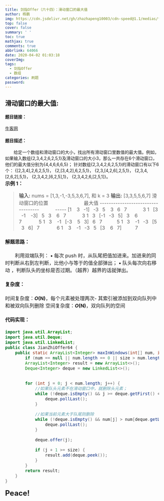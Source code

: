 ```yaml
---
title: 剑指Offer（六十四）：滑动窗口的最大值
author: 杨鹏
img: https://cdn.jsdelivr.net/gh/zhazhapeng10003/cdn-speed@1.1/medias/featureimages/4.jpg
top: false
cover: false
summary: ' '
toc: true
mathjax: true
comments: true
abbrlink: 64066
date: 2020-04-02 01:03:18
coverImg:
tags:
  - 剑指Offer
  - 数组
categories: 刷题
password:
---
```



## 滑动窗口的最大值:
#### 题目链接：
[牛客网](//www.nowcoder.com/practice/1624bc35a45c42c0bc17d17fa0cba788?tpId=13&tqId=11217&tPage=4&rp=1&ru=/ta/coding-interviews&qru=/ta/coding-interviews/question-ranking)<br>
#### 题目描述：
&ensp;&ensp;&ensp;&ensp;给定一个数组和滑动窗口的大小，找出所有滑动窗口里数值的最大值。例如，如果输入数组{2,3,4,2,6,2,5,1}及滑动窗口的大小3，那么一共存在6个滑动窗口，他们的最大值分别为{4,4,6,6,6,5}； 针对数组{2,3,4,2,6,2,5,1}的滑动窗口有以下6个： {[2,3,4],2,6,2,5,1}，
 {2,[3,4,2],6,2,5,1}， {2,3,[4,2,6],2,5,1}， {2,3,4,[2,6,2],5,1}， {2,3,4,2,[6,2,5],1}， {2,3,4,2,6,[2,5,1]}。<br/>
**<font size = 3>示例 1：**
>**输入:** nums = [1,3,-1,-3,5,3,6,7], 和 k = 3
**输出:** [3,3,5,5,6,7] 
 滑动窗口的位置&ensp;&ensp;&ensp;&ensp;&ensp;&ensp;&ensp;&ensp;                &ensp;&ensp;&ensp;&ensp;&ensp;&ensp;最大值
>-----------------------------------        &ensp;&ensp;&ensp;&ensp;&ensp;&ensp;-----
>[1 &ensp; 3&ensp;  -1] &ensp;-3  &ensp;5 &ensp; 3&ensp;  6  &ensp;7   &ensp;&ensp;&ensp;&ensp;&ensp;&ensp;3
 1&ensp; [3 &ensp;-1 &ensp; -3] &ensp;5  &ensp;3 &ensp; 6 &ensp;7 &ensp;&ensp;&ensp;&ensp;&ensp;&ensp;3
 1  &ensp;3&ensp; [-1  &ensp;-3  &ensp;5] &ensp;3 &ensp; 6  &ensp;7&ensp;&ensp;&ensp;&ensp;&ensp;&ensp;&ensp;5
 1  &ensp;3 &ensp; -1&ensp; [-3 &ensp; 5  &ensp;3] &ensp;6 &ensp;7&ensp;&ensp;&ensp;&ensp;&ensp;&ensp;5
 1  &ensp;3 &ensp; -1  &ensp;-3&ensp; [5  &ensp;3&ensp;  6] &ensp;7&ensp;&ensp;&ensp;&ensp;&ensp;&ensp;&ensp;6
 1 &ensp; 3 &ensp; -1  &ensp;-3&ensp;  5&ensp; [3 &ensp; 6&ensp;  7]  &ensp;&ensp;&ensp;&ensp;&ensp;7

#### 解题思路：<br/>
&ensp;&ensp;&ensp;&ensp;利用双端队列：
**<font size = 3>•** 每次 push 时，从队尾把值加进来。加进来的同时判断从右到左判断，比他小与等于的值全部弹出；
**<font size = 3>•** 队头每次向右移动 ，判断队头的坐标是否过期。（越界）越界的话就弹出。
#### 复杂度：<br/>
时间复杂度：***O*(N)**，每个元素被处理两次- 其索引被添加到双向队列中和被双向队列删除
空间复杂度：***O*(N)**，双向队列的空间


#### 代码实现：<br/>
```java
import java.util.ArrayList;
import java.util.Deque;
import java.util.LinkedList;
public class JianZhiOffer64 {
    public static ArrayList<Integer> maxInWindows(int[] num, int size){
        if (num == null || num.length == 0 || size > num.length) return null;
        ArrayList<Integer> result = new ArrayList<>();
        Deque<Integer> deque = new LinkedList<>();


        for (int j = 0; j < num.length; j++) {
            //如果队头元素不在滑动窗口中，就删除头元素；
            while (!deque.isEmpty() && j >= deque.getFirst() + size) {
                deque.pollLast();
            }

            //如果当前元素大于队尾则删除
            while (!deque.isEmpty() && num[j] > num[deque.getLast()]) {
                deque.pollLast();
            }

            deque.offer(j);

            if (j + 1 >= size) {
                result.add(deque.peek());
            }
        }
        return result;
    }
}

```
<font size = 5>**Peace!**
